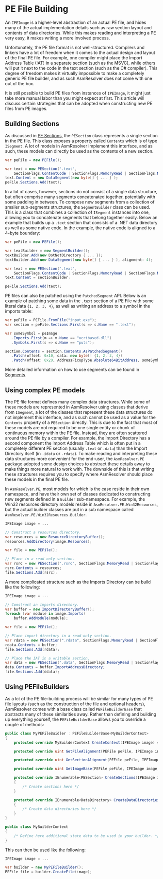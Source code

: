 # PE File Building

An `IPEImage` is a higher-level abstraction of an actual PE file, and
hides many of the actual implementation details such as raw section
layout and contents of data directories. While this makes reading and
interpreting a PE very easy, it makes writing a more involved process.

Unfortunately, the PE file format is not well-structured. Compilers and
linkers have a lot of freedom when it comes to the actual design and
layout of the final PE file. For example, one compiler might place the
Import Address Table (IAT) in a separate section (such as the MSVC),
while others will put it next to the code in the text section (such as
the C# compiler). This degree of freedom makes it virtually impossible
to make a completely generic PE file builder, and as such AsmResolver
does not come with one out of the box.

It is still possible to build PE files from instances of `IPEImage`, it
might just take more manual labor than you might expect at first. This
article will discuss certain strategies that can be adopted when
constructing new PE files from PE images.

## Building Sections

As discussed in [PE Sections](../pefile/sections.md), the `PESection` class
represents a single section in the PE file. This class exposes a property 
called `Contents` which is of type `ISegment`. A lot of models in AsmResolver
implement this interface, and as such, these models can directly be used
as the contents of a new section.

``` csharp
var peFile = new PEFile();

var text = new PESection(".text",
    SectionFlags.ContentCode | SectionFlags.MemoryRead | SectionFlags.MemoryExecute);
text.Content = new DataSegment(new byte[] { ... } );
peFile.Sections.Add(text);
```

In a lot of cases, however, sections do not consist of a single data
structure, but often comprise many segments concatenated together,
potentially with some padding in between. To compose new segments from a
collection of smaller sub-segments structures, the `SegmentBuilder`
class can be used. This is a class that combines a collection of
`ISegment` instances into one, allowing you to concatenate segments that
belong together easily. Below an example that builds up a `.text`
section that consists of a .NET data directory as well as some native
code. In the example, the native code is aligned to a 4-byte boundary:

``` csharp
var peFile = new PEFile();

var textBuilder = new SegmentBuilder();
textBuilder.Add(new DotNetDirectory { ... });
textBuilder.Add(new DataSegment(new byte[] { ... } ), alignment: 4);

var text = new PESection(".text",
    SectionFlags.ContentCode | SectionFlags.MemoryRead | SectionFlags.MemoryExecute);
text.Content = sectionBuilder;

peFile.Sections.Add(text);
```

PE files can also be patched using the `PatchedSegment` API. Below is an
example of patching some data in the `.text` section of a PE File with
some literal data `{1, 2, 3, 4}`, as well as writing an address to a
symbol in the imports table:

``` csharp
var peFile = PEFile.FromFile("input.exe");
var section = peFile.Sections.First(s => s.Name == ".text");

var someSymbol = peImage
   .Imports.First(m => m.Name == "ucrtbased.dll")
   .Symbols.First(s => s.Name == "puts");

section.Contents = section.Contents.AsPatchedSegment()                      // Create patched segment.
   .Patch(offset: 0x10, data: new byte[] {1, 2, 3, 4})                      // Apply literal bytes patch
   .Patch(offset: 0x20, AddressFixupType.Absolute64BitAddress, someSymbol); // Apply address fixup patch.
```

More detailed information on how to use segments can be found in
[Segments](../core/segments.md).

## Using complex PE models

The PE file format defines many complex data structures. While some of
these models are represented in AsmResolver using classes that derive
from `ISegment`, a lot of the classes that represent these data
structures do not implement this interface, and as such cannot be used
as a value for the `Contents` property of a `PESection` directly. This
is due to the fact that most of these models are not required to be one
single entity or chunk of continuous memory within the PE file. Instead,
they are often scattered around the PE file by a compiler. For example,
the Import Directory has a second component the Import Address Table
which is often put in a completely different PE section (usually `.text`
or `.data`) than the Import Directory itself (in `.idata` or `.rdata`).
To make reading and interpreting these data structures more convenient
for the end-user, the `AsmResolver.PE` package adopted some design
choices to abstract these details away to make things more natural to
work with. The downside of this is that writing these structures
requires you to specify where AsmResolver should place these models in
the final PE file.

In `AsmResolver.PE`, most models for which is the case reside in their
own namespace, and have their own set of classes dedicated to
constructing new segments defined in a `Builder` sub-namespace. For
example, the Win32 resources directory models reside in
`AsmResolver.PE.Win32Resources`, but the actual builder classes are put
in a sub namespace called `AsmResolver.PE.Win32Resources.Builder`.

``` csharp
IPEImage image = ...

// Construct a resources directory.
var resources = new ResourceDirectoryBuffer();
resources.AddDirectory(image.Resources);

var file = new PEFile();

// Place in a read-only section.
var rsrc = new PESection(".rsrc", SectionFlags.MemoryRead | SectionFlags.ContentInitializedData);
rsrc.Contents = resources;
file.Sections.Add(rsrc);
```

A more complicated structure such as the Imports Directory can be build
like the following:

``` csharp
IPEImage image = ...

// Construct an imports directory.
var buffer = new ImportDirectoryBuffer();
foreach (var module in image.Imports)
    buffer.AddModule(module);

var file = new PEFile();

// Place import directory in a read-only section.
var rdata = new PESection(".rdata", SectionFlags.MemoryRead | SectionFlags.ContentInitializedData);
rdata.Contents = buffer;
file.Sections.Add(rdata);

// Place the IAT in a writable section.
var data = new PESection(".data", SectionFlags.MemoryRead | SectionFlags.MemoryWrite | SectionFlags.ContentInitializedData);
data.Contents = buffer.ImportAddressDirectory;
file.Sections.Add(ddata);
```

## Using PEFileBuilders

As a lot of the PE file-building process will be similar for many types
of PE file layouts (such as the construction of the file and optional
headers), AsmResolver comes with a base class called `PEFileBuilderBase`
that abstracts many of these similarities away. Rather than defining and
building up everything yourself, the `PEFileBuilderBase` allows you to
override a couple of methods:

``` csharp
public class MyPEFileBuidler : PEFileBuilderBase<MyBuilderContext>
{
    protected override MyBuilderContext CreateContext(IPEImage image) => new();

    protected override uint GetFileAlignment(PEFile peFile, IPEImage image, MyBuilderContext context) => 0x200;

    protected override uint GetSectionAlignment(PEFile peFile, IPEImage image, MyBuilderContext context) => 0x2000;

    protected override uint GetImageBase(PEFile peFile, IPEImage image, MyBuilderContext context) => 0x00400000;

    protected override IEnumerable<PESection> CreateSections(IPEImage image, MyBuilderContext context)
    {
        /* Create sections here */
    }

    protected override IEnumerable<DataDirectory> CreateDataDirectories(PEFile peFile, IPEImage image, MyBuilderContext context)
    {
        /* Create data directories here */
    }
}

public class MyBuilderContext
{
    /* Define here additional state data to be used in your builder. */
}
```

This can then be used like the following:

``` csharp
IPEImage image = ...

var builder = new MyPEFileBuilder();
PEFile file = builder.CreateFile(image);
```
